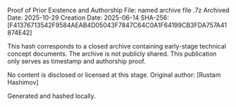 Proof of Prior Existence and Authorship
File: named archive file .7z 
Archived Date: 2025-10-29
Creation Date: 2025-06-14
SHA-256: [F41376713542F9584AEAB4D05043F7847C64C0A1F64199CB3FDA757A41874E42]

This hash corresponds to a closed archive containing early-stage technical concept documents.
The archive is not publicly shared. This publication only serves as timestamp and authorship proof.

No content is disclosed or licensed at this stage.
Original author: [Rustam Hashimov]

Generated and hashed locally.
 
